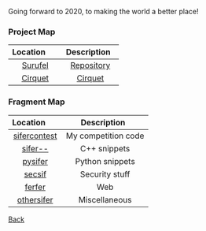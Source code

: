 Going forward to 2020, to making the world a better place!

### Project Map

| Location         | Description                                                                          |
|:----------------:|:------------------------------------------------------------------------------------:|
| [Surufel](http://surufel.com)                  | [Repository](https://github.com/cassandriel/surufel)       |
| [Cirquet](#)                                                                     | [Cirquet](#) |

### Fragment Map

| Location         | Description                                                                          |
|:----------------:|:------------------------------------------------------------------------------------:|
| [sifercontest](https://github.com/cassandriel/Personal/tree/master/2.sifercontest)   | My competition code  |
| [sifer--](https://github.com/cassandriel/Personal/tree/master/0.sifer--)             | C++ snippets         |
| [pysifer](https://github.com/cassandriel/Personal/tree/master/1.pysifer)             | Python snippets      |
| [secsif](https://github.com/cassandriel/Personal/tree/master/5.secsif)               | Security stuff       |
| [ferfer](https://github.com/cassandriel/Personal/tree/master/3.ferfer)               | Web                  |
| [othersifer](https://github.com/cassandriel/Personal/tree/master/4.othersifer)       | Miscellaneous        |

[Back](http://www.siferaseph.com)
